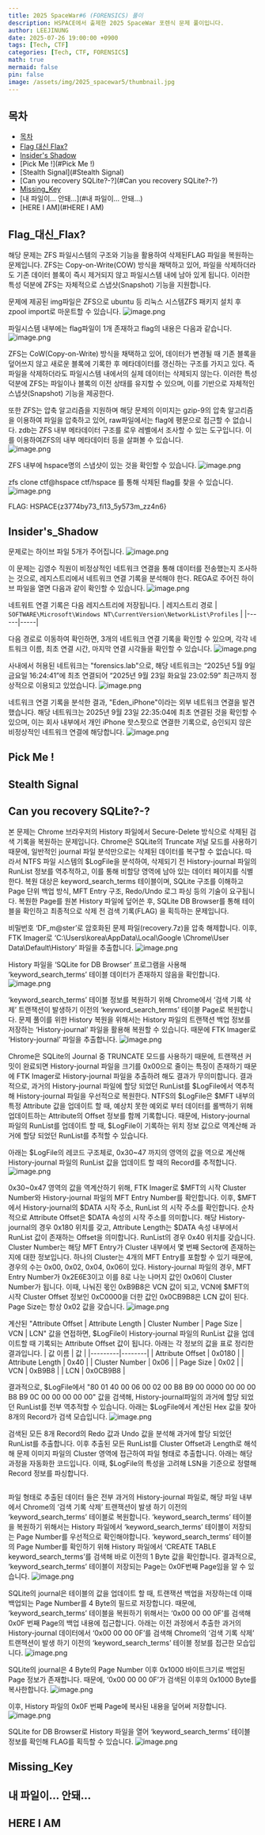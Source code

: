 ```yaml
---
title: 2025 SpaceWar#6 (FORENSICS) 풀이
description: HSPACE에서 출제한 2025 SpaceWar 포렌식 문제 풀이입니다.
author: LEEJINUNG
date: 2025-07-26 19:00:00 +0900
tags: [Tech, CTF]
categories: [Tech, CTF, FORENSICS]
math: true
mermaid: false
pin: false
image: /assets/img/2025_spacewar5/thumbnail.jpg
---
```


## 목차

- [목차](#목차)
- [Flag 대신 Flax?](#Flag_대신_Flax?)
- [Insider's Shadow](#Insider's_Shadow)
- [Pick Me !](#Pick Me !)
- [Stealth Signal](#Stealth Signal)
- [Can you recovery SQLite?-?](#Can you recovery SQLite?-?)
- [Missing_Key](#Missing_Key)
- [내 파일이... 안돼...](#내 파일이... 안돼...)
- [HERE I AM](#HERE I AM)

## Flag_대신_Flax?

해당 문제는 ZFS 파일시스템의 구조와 기능을 활용하여 삭제된FLAG 파일을 복원하는 문제입니다.
ZFS는 Copy-on-Write(COW) 방식을 채택하고 있어, 파일을 삭제하더라도 기존 데이터 블록이 즉시 제거되지 않고 파일시스템 내에 남아 있게 됩니다. 이러한 특성 덕분에 ZFS는 자체적으로 스냅샷(Snapshot) 기능을 지원합니다.

문제에 제공된 img파일은 ZFS으로 ubuntu 등 리눅스 시스템ZFS 패키지 설치 후 zpool import로 마운트할 수 있습니다.
![image.png](../assets/img/2025_spacewar5/FLAG_FLEX/1.png)

파일시스템 내부에는 flag파일이 1개 존재하고 flag의 내용은 다음과 같습니다.
![image.png](../assets/img/2025_spacewar5/FLAG_FLEX/2.png)

ZFS는 CoW(Copy-on-Write) 방식을 채택하고 있어, 데이터가 변경될 때 기존 블록을 덮어쓰지 않고 새로운 블록에 기록한 후 메타데이터를 갱신하는 구조를 가지고 있다. 즉 파일을 삭제하더라도 파일시스템 내에서의 실제 데이터는 삭제되지 않는다. 이러한 특성 덕분에 ZFS는 파일이나 블록의 이전 상태를 유지할 수 있으며, 이를 기반으로 자체적인 스냅샷(Snapshot) 기능을 제공한다.

또한 ZFS는 압축 알고리즘을 지원하며 해당 문제의 이미지는 gzip-9의 압축 알고리즘을 이용하여 파일을 압축하고 있어, raw파일에서는 flag에 평문으로 접근할 수 없습니다. zdb는 ZFS 내부 메타데이터 구조를 로우 레벨에서 조사할 수 있는 도구입니다. 이를 이용하여ZFS의 내부 메타데이터 등을 살펴볼 수 있습니다.<br>
![image.png](../assets/img/2025_spacewar5/FLAG_FLEX/3.png)

ZFS 내부에 hspace명의 스냅샷이 있는 것을 확인할 수 있습니다.
![image.png](../assets/img/2025_spacewar5/FLAG_FLEX/4.png)

zfs clone ctf@hspace ctf/hspace 를 통해 삭제된 flag를 찾을 수 있습니다.
![image.png](../assets/img/2025_spacewar5/FLAG_FLEX/5.png)

FLAG: HSPACE{z3774by73_fi13_5y573m_zz4n6}

## Insider's_Shadow

문제로는 하이브 파일 5개가 주어집니다.
![image.png](../assets/img/2025_spacewar5/Insider_Shadow/1.png)

이 문제는 김영수 직원이 비정상적인 네트워크 연결을 통해 데이터를 전송했는지 조사하는 것으로, 레지스트리에서 네트워크 연결 기록을 분석해야 한다. REGA로 주어진 하이브 파일을 열면 다음과 같이 확인할 수 있습니다.
![image.png](../assets/img/2025_spacewar5/Insider_Shadow/2.png)

네트워트 연결 기록은 다음 레지스트리에 저장됩니다.
| 레지스트리 경로 | `SOFTWARE\Microsoft\Windows NT\CurrentVersion\NetworkList\Profiles` |
|------|-----|

다음 경로로 이동하여 확인하면, 3개의 네트워크 연결 기록을 확인할 수 있으며, 각각 네트워크 이름, 최초 연결 시간, 마지막 연결 시각들을 확인할 수 있습니다.
![image.png](../assets/img/2025_spacewar5/Insider_Shadow/3.png)

사내에서 허용된 네트워크는 "forensics.lab"으로, 해당 네트워크는 “2025년 5월 9일 금요일 16:24:41”에 최초 연결되어 “2025년 9월 23일 화요일 23:02:59” 최근까지 정상적으로 이용되고 있었습니다.
![image.png](../assets/img/2025_spacewar5/Insider_Shadow/4.png)

네트워크 연결 기록을 분석한 결과, "Eden_iPhone"이라는 외부 네트워크 연결을 발견했습니다. 해당 네트워크는 2025년 9월 23일 22:35:04에 최초 연결된 것을 확인할 수 있으며, 이는 회사 내부에서 개인 iPhone 핫스팟으로 연결한 기록으로, 승인되지 않은 비정상적인 네트워크 연결에 해당합니다.
![image.png](../assets/img/2025_spacewar5/Insider_Shadow/5.png)

## Pick Me !

## Stealth Signal

## Can you recovery SQLite?-?

본 문제는 Chrome 브라우저의 History 파일에서 Secure-Delete 방식으로 삭제된 검색 기록을 복원하는 문제입니다. Chrome은 SQLite의 Truncate 저널 모드를 사용하기 때문에, 일반적인 journal 파일 분석만으로는 삭제된 데이터를 복구할 수 없습니다. 따라서 NTFS 파일 시스템의 $LogFile을 분석하여, 삭제되기 전 History-journal 파일의 RunList 정보를
역추적하고, 이를 통해 비할당 영역에 남아 있는 데이터 페이지를 식별한다. 복원 대상은 keyword_search_terms 테이블이며, SQLite 구조를 이해하고 Page 단위 백업 방식, MFT Entry 구조, Redo/Undo 로그 파싱 등의 기술이 요구됩니다. 복원한 Page를 원본 History 파일에 덮어쓴 후, SQLite DB Browser를 통해 테이블을 확인하고 최종적으로 삭제 전 검색
기록(FLAG) 을 획득하는 문제입니다.

비밀번호 ‘DF_m@ster’로 암호화된 문제 파일(recovery.7z)을 압축 해제합니다. 이후, FTK Imager로 ‘C:\Users\korea\AppData\Local\Google
\Chrome\User Data\Default\History’ 파일을 추출합니다.
![image.png](../assets/img/2025_spacewar5/Can_you_recovery_SQLite/1.png)

History 파일을 ‘SQLite for DB Browser’ 프로그램을 사용해 ‘keyword_search_terms’ 테이블 데이터가 존재하지 않음을 확인합니다.
![image.png](../assets/img/2025_spacewar5/Can_you_recovery_SQLite/2.png)

‘keyword_search_terms’ 테이블 정보를 복원하기 위해 Chrome에서 ‘검색 기록 삭제’ 트랜잭션이 발생하기 이전의 ‘keyword_search_terms’ 테이블 Page로 복원합니다. 문제 풀이를 위한 History 복원을 위해서는 History 파일의 트랜잭션 백업 정보를 저장하는 ‘History-journal’ 파일을 활용해 복원할 수 있습니다. 때문에 FTK Imager로 ‘History-journal’ 파일을 추출합니다.
![image.png](../assets/img/2025_spacewar5/Can_you_recovery_SQLite/3.png)

Chrome은 SQLite의 Journal 중 TRUNCATE 모드를 사용하기 때문에, 트랜잭션 커밋이 완료되면 History-journal 파일을 크기를 0x00으로 줄이는 특징이 존재하기 때문에 FTK Imager로 History-journal 파일을 추출하려 해도 결과가 무의미합니다. 결과적으로, 과거의 History-journal 파일에 할당 되었던 RunList를 $LogFile에서 역추적해 History-journal 파일을 우선적으로 복원한다. NTFS의 $LogFile은 $MFT 내부의 특정 Attribute 값을 업데이트 할 때, 예상치 못한 예외로 부터 데이터를 롤백하기 위해 업데이트하는 Attribute의 Offset 정보를 함께 기록합니다. 때문에, History-journal 파일의 RunList를 업데이트 할 때, $LogFile이 기록하는 위치 정보 값으로 역계산해 과거에 할당 되었던 RunList를 추적할 수 있습니다.

아래는 $LogFile의 레코드 구조체로, 0x30~47 까지의 영역의 값을 역으로 계산해 History-journal 파일의 RunList 값을 업데이트 할 때의 Record를 추적합니다.
![image.png](../assets/img/2025_spacewar5/Can_you_recovery_SQLite/4.png)

0x30~0x47 영역의 값을 역계산하기 위해, FTK Imager로 $MFT의 시작 Cluster Number와 History-journal 파일의 MFT Entry Number를 확인합니다. 이후, $MFT에서 History-journal의 $DATA 시작 주소, RunList 의 시작 주소를 확인합니다. 순차적으로 Attribute Offset은 $DATA 속성의 시작 주소를 의미합니다. 해당 History-journal의 경우 0x180 위치를 갖고, Attribute Length는 $DATA 속성 내부에서 RunList 값이 존재하는 Offset을 의미합니다. RunList의 경우 0x40 위치를 갖습니다. Cluster Number는 해당 MFT Entry가 Cluster 내부에서 몇 번째 Sector에 존재하는지에 대한 정보입니다. 하나의 Cluster는 4개의 MFT Entry를 포함할 수 있기 때문에, 경우의 수는 0x00, 0x02, 0x04, 0x06이 있다. History-journal 파일의 경우, MFT Entry Number가 0x2E6E3이고 이를 8로 나눈 나머지 값인 0x06이 Cluster Number가 됩니다. 이때, 나눠진 몫인 0xB9B8은 VCN 값이 되고, VCN에 $MFT의 시작 Cluster Offset 정보인 0xC0000을 더한 값인 0x0CB9B8은 LCN 값이 된다. Page Size는 항상 0x02 값을 갖습니다.
![image.png](../assets/img/2025_spacewar5/Can_you_recovery_SQLite/5.png)

계산된 "Attribute Offset | Attribute Length | Cluster Number | Page Size | VCN | LCN" 값을 연접하면, $LogFile이 History-journal 파일의 RunList 값을 업데이트할 때 기록되는 Attribute Offset 값이 됩니다. 아래는 각 정보의 값을 표로 정리한 결과입니다.
| 값 이름 | 값 |
|---------|--------|
| Attribute Offset | 0x0180 |
| Attribute Length | 0x40 |
| Cluster Number | 0x06 |
| Page Size | 0x02 |
| VCN | 0xB9B8 |
| LCN | 0x0CB9B8 |

결과적으로, $LogFile에서 "80 01 40 00 06 00 02 00 B8 B9 00 0000 00 00 00 B8 B9 0C 00 00 00 00 00" 값을 검색해, History-journal파일의 과거에 할당 되었던 RunList를 전부 역추적할 수 있습니다. 아래는 $LogFile에서 계산된 Hex 값을 찾아 8개의 Record가 검색 모습입니다.
![image.png](../assets/img/2025_spacewar5/Can_you_recovery_SQLite/6.png)

검색된 모든 8개 Record의 Redo 값과 Undo 값을 분석해 과거에 할당 되었던 RunList를 추출합니다. 이후 추출된 모든 RunList를 Cluster Offset과 Length로 해석해 문제 이미지 파일의 Cluster 영역에 접근하여 파일 형태로 추출합니다. 아래는 해당 과정을 자동화한 코드입니다. 이때, $LogFile의 특성을 고려해 LSN을 기준으로 정렬해 Record 정보를 파싱합니다.
```python
```
파일 형태로 추출된 데이터 들은 전부 과거의 History-journal 파일로, 해당 파일 내부에서 Chrome의 ‘검색 기록 삭제’ 트랜잭션이 발생 하기 이전의 ‘keyword_search_terms’ 테이블로 복원합니다. ‘keyword_search_terms’ 테이블을 복원하기 위해서는 History 파일에서 ‘keyword_search_terms’ 테이블이 저장되는 Page Number를 우선적으로 확인해야합니다. ‘keyword_search_terms’ 테이블의 Page Number를 확인하기 위해 History 파일에서 ‘CREATE TABLE keyword_search_terms’를 검색해 바로 이전의 1 Byte 값을 확인합니다. 결과적으로, ‘keyword_search_terms’ 테이블이 저장되는 Page는 0x0F번째 Page임을 알 수 있습니다.
![image.png](../assets/img/2025_spacewar5/Can_you_recovery_SQLite/8.png)

SQLite의 journal은 테이블의 값을 업데이트 할 때, 트랜잭션 백업을 저장하는데 이때 백업되는 Page Number를 4 Byte의 필드로 저장합니다. 때문에, ‘keyword_search_terms’ 테이블을 복원하기 위해서는 ‘0x00 00 00 0F’를 검색해 0x0F 번째 Page의 백업 내용에 접근합니다. 아래는 이전 과정에서 추출한 과거의 History-journal 데이터에서 ‘0x00 00 00
0F’를 검색해 Chrome의 ‘검색 기록 삭제’ 트랜잭션이 발생 하기 이전의 ‘keyword_search_terms’ 테이블 정보를 접근한 모습입니다.
![image.png](../assets/img/2025_spacewar5/Can_you_recovery_SQLite/9.png)

SQLite의 journal은 4 Byte의 Page Number 이후 0x1000 바이트크기로 백업된 Page 정보가 존재합니다. 때문에, ‘0x00 00 00 0F’가 검색된 이후의 0x1000 Byte를 복사한합니다.
![image.png](../assets/img/2025_spacewar5/Can_you_recovery_SQLite/10.png)

이후, History 파일의 0x0F 번째 Page에 복사된 내용을 덮어써 저장합니다.
![image.png](../assets/img/2025_spacewar5/Can_you_recovery_SQLite/11.png)

SQLite for DB Browser로 History 파일을 열어 ‘keyword_search_terms’ 테이블 정보를 확인해 FLAG를 획득할 수 있습니다.
![image.png](../assets/img/2025_spacewar5/Can_you_recovery_SQLite/12.png)
## Missing_Key

## 내 파일이... 안돼...

## HERE I AM
